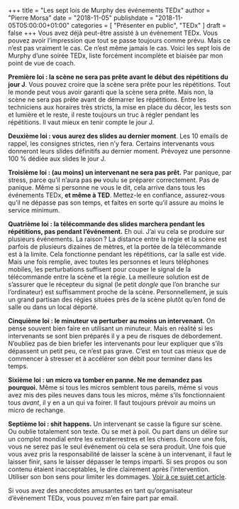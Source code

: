 +++
title      = "Les sept lois de Murphy des événements TEDx"
author     = "Pierre Morsa"
date        = "2018-11-05"
publishdate = "2018-11-05T05:00:00+01:00" 
categories = [ "Présenter en public", "TEDx" ]
draft      = false
+++
Vous avez déjà peut-être assisté à un événement TEDx. Vous pouvez avoir l’impression que tout se passe toujours comme prévu. Mais ce n’est pas vraiment le cas. Ce n’est même jamais le cas. Voici les sept lois de Murphy d’une soirée TEDx, liste forcément incomplète et biaisée par mon point de vue de coach.

**Première loi : la scène ne sera pas prête avant le début des répétitions du jour J**. Vous pouvez croire que la scène sera prête pour les répétitions. Tout le monde peut vous avoir garanti que la scène sera prête. Mais non, la scène ne sera pas prête avant de démarrer les répétitions. Entre les techniciens aux horaires très stricts, la mise en place du décor, les tests son et lumière et le reste, il reste toujours un truc à régler pendant les répétitions. Il vaut mieux en tenir compte le jour J.

**Deuxième loi : vous aurez des slides au dernier moment**. Les 10 emails de rappel, les consignes strictes, rien n’y fera. Certains intervenants vous donneront leurs slides définitifs au dernier moment. Prévoyez une personne 100 % dédiée aux slides le jour J.

**Troisième loi : (au moins) un intervenant ne sera pas prêt.** Par panique, par stress, parce qu’il n’aura pas ~~pu~~ voulu se préparer correctement. Pas de panique. Même si personne ne vous le dit, cela arrive dans tous les événements TEDx, **et même à TED**. Mettez-le en confiance, assurez-vous qu’il ne dépasse pas son temps, et faites en sorte qu’il assure au moins le service minimum.

**Quatrième loi : la télécommande des slides marchera pendant les répétitions, pas pendant l’événement.** Eh oui. J’ai vu cela se produire sur plusieurs événements. La raison ? La distance entre la régie et la scène est parfois de plusieurs dizaines de mètres, et la portée de la télécommande est à la limite. Cela fonctionne pendant les répétitions, car la salle est vide. Mais une fois remplie, avec toutes les personnes et leurs téléphones mobiles, les perturbations suffisent pour couper le signal de la télécommande entre la scène et la régie. La meilleure solution est de s’assurer que le récepteur du signal (le petit *dongle* que l’on branche sur l’ordinateur) est suffisamment proche de la scène. Personnellement, je suis un grand partisan des régies situées près de la scène plutôt qu’en fond de salle ou dans un local déporté.

**Cinquième loi : le minuteur va perturber au moins un intervenant.** On pense souvent bien faire en utilisant un minuteur. Mais en réalité si les intervenants se sont bien préparés il y a peu de risques de débordement. N’oubliez pas de bien briefer les intervenants pour leur expliquer que s’ils dépassent un petit peu, ce n’est pas grave. C’est en tout cas mieux que de commencer à stresser et à accélérer son débit pour terminer dans les temps.

**Sixième loi : un micro va tomber en panne. Ne me demandez pas pourquoi.** Même si tous les micros semblent tous pareils, même si vous avez mis des piles neuves dans tous les micros, même s’ils fonctionnaient tous *avant*, il y en a un qui va foirer. Il faut toujours prévoir au moins un micro de rechange.

**Septième loi : shit happens.** Un intervenant se casse la figure sur scène. Ou oublie totalement son texte. Ou se 
met à poil. Ou part dans un délire sur un complot mondial entre les extraterrestres et les chiens. Encore une fois, vous ne serez pas le seul événement où cela se sera produit. Une fois que vous avez pris la responsabilité de laisser la scène à un intervenant, il faut le laisser finir, sans le laisser dépasser le temps imparti. Si ses propos ou son contenu étaient inacceptables, le dire clairement après l’intervention. Utiliser son bon sens pour limiter les dommages. [Voir à ce sujet cet article](/post/2018-03-12-que-faire-si-intervenant-derape-sur-scene).

Si vous avez des anecdotes amusantes en tant qu’organisateur d’événement TEDx, vous pouvez m’en faire part par email.